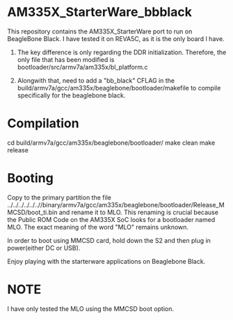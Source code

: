 AM335X_StarterWare_bbblack
==========================
This repository contains the AM335X_StarterWare port to run on BeagleBone Black. 
I have tested it on REVA5C, as it is the only board I have.

1. The key difference is only regarding the DDR initialization. 
   Therefore, the only file that has been modified is 
   bootloader/src/armv7a/am335x/bl_platform.c 

2. Alongwith that, need to add a "bb_black" CFLAG in the 
   build/armv7a/gcc/am335x/beaglebone/bootloader/makefile
   to compile specifically for the beaglebone black. 

Compilation
===========

cd build/armv7a/gcc/am335x/beaglebone/bootloader/
make clean
make release

Booting
=======

Copy to the primary partition the file
../../../../../..//binary/armv7a/gcc/am335x/beaglebone/bootloader/Release_MMCSD/boot_ti.bin
and rename it to MLO. This renaming is crucial because the Public ROM Code on the 
AM335X SoC looks for a bootloader named MLO. The exact meaning of the word "MLO" remains 
unknown. 

In order to boot using MMCSD card,
hold down the S2 and then plug in power(either DC or USB). 

Enjoy playing with the starterware applications on Beaglebone Black.

NOTE
====
I have only tested the MLO using the MMCSD boot option.

